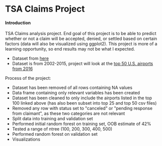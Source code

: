# TSA Claims Project

#### Introduction
TSA Claims analysis project. End goal of this project is to be able to predict whether or not a claim will be accepted, denied, or settled based on certain factors (data will also be visualized using ggplot2). This project is more of a learning opportunity, so end results may not be what I expected. 

- Dataset from [here](https://www.kaggle.com/sreejay222/tsa-claim/data)
- Dataset is from 2002-2015, project will look at the [top 50 U.S. airports from 2016](http://www.fi-aeroweb.com/Top-100-US-Airports.html#PAX)

Process of the project:

- Dataset has been removed of all rows containing NA values
- Data frame containing only relevant variables has been created
- Dataset has been cleaned to only include the airports listed in the top 100 linked above (has also been subset into top 25 and top 50 csv files)
- Removed any row with status set to "canceled" or "pending response from claimant", as these two categories are not relevant
- Split data into training and validation set
- Performed initial random forest on training set, OOB estimate of 42%
- Tested a range of ntree (100, 200, 300, 400, 500)
- Performed random forest on validation set
- Visualizations




